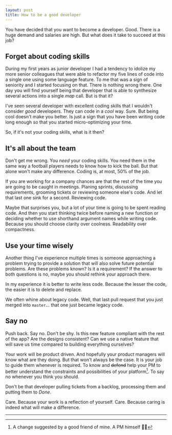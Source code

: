 ```yaml
---
layout: post
title: How to be a good developer
---
```


You have decided that you want to become a developer. Good. There is a huge demand and salaries are high. But what does it take to succeed at this job?

## Forget about coding skills
During my first years as junior developer I had a tendency to idolize my more senior colleagues that were able to refactor my five lines of code into a single one using some language feature. To me that was a sign of seniority and I started focusing on that. There is nothing wrong there. One day you will find yourself being that developer that is able to synthesize several actions into a single _map_ call. But is that it?

I've seen several developer with excellent coding skills that I wouldn't consider *good* developers. They can code in a _cool_ way. Sure. But being cool doesn't make you better. Is just a sign that you have been writing code long enough so that you started micro-optimizing your time.

So, if it's not your coding skills, what is it then?

## It's all about the team
Don't get me wrong. You *need* your coding skills. You need them in the same way a football players needs to know how to kick the ball. But that alone won't make any difference. Coding is, at most, 50% of the job.

If you are working for a company chances are that the rest of the time you are going to be caught in meetings. Planing sprints, discussing requirements, grooming tickets or reviewing someone else's code. And let that last one sink for a second. Reviewing code.

Maybe that surprises you, but a lot of your time is going to be spent reading code. And then you start thinking twice before naming a new function or deciding whether to use shorthand argument names while writing code. Because you should choose clarity over coolness. Readability over compactness.

## Use your time wisely
Another thing I've experience multiple times is someone approaching a problem trying to provide a solution that will also solve future potential problems. Are these problems known? Is it a requirement? If the answer to both questions is no, maybe you should rethink your approach there. 

In my experience it is better to write less code. Because the lesser the code, the easier it is to delete and replace.

We often whine about legacy code. Well, that last pull request that you just merged into `master`... that one just became legacy code.

## Say no
Push back. Say no. Don't be shy. 
Is this new feature compliant with the rest of the app? Are the designs consistent? Can we use a native feature that will save us time compared to building everything ourselves?

Your work will be product driven. And hopefully your product managers will know what are they doing. But that won't always be the case. It is your job to guide them whenever is required. To know and ~~defend~~ help your PM to better understand the constraints and possibilities of your platform[^1]. To say no whenever you think you should. 

Don't be that developer pulling tickets from a backlog, processing them and putting them to _Done_. 

Care. Because your work is a reflection of yourself. Care. Because caring is indeed what will make a difference.

---
[^1]: A change suggested by a good friend of mine. A PM himself 👮‍♂️